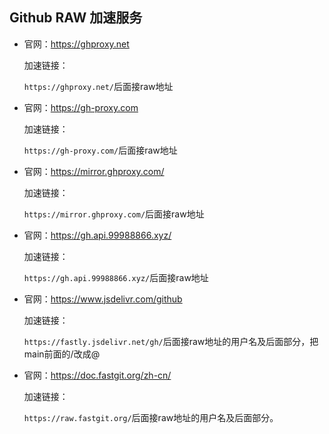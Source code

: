 ## Github RAW 加速服务 

- 官网：https://ghproxy.net

  加速链接：

  `https://ghproxy.net/`后面接raw地址




- 官网：https://gh-proxy.com

  加速链接：

  `https://gh-proxy.com/`后面接raw地址



- 官网：https://mirror.ghproxy.com/

  加速链接：

  `https://mirror.ghproxy.com/`后面接raw地址




- 官网：https://gh.api.99988866.xyz/

  加速链接：

  `https://gh.api.99988866.xyz/`后面接raw地址


  

- 官网：https://www.jsdelivr.com/github

  加速链接：

  `https://fastly.jsdelivr.net/gh/`后面接raw地址的用户名及后面部分，把main前面的/改成@



- 官网：https://doc.fastgit.org/zh-cn/

  加速链接：
  
  `https://raw.fastgit.org/`后面接raw地址的用户名及后面部分。



